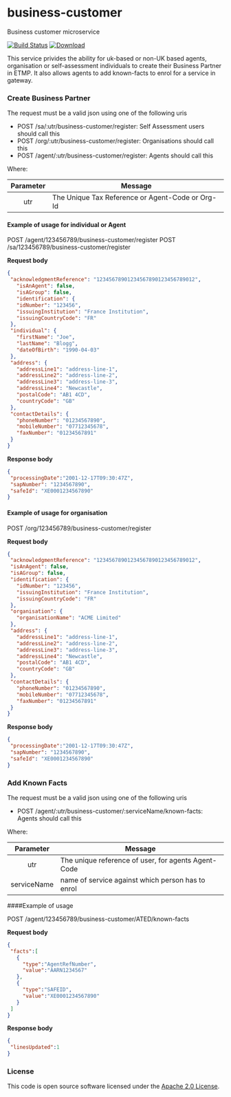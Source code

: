 business-customer
=============
Business customer microservice

[![Build Status](https://travis-ci.org/hmrc/business-customer.svg)](https://travis-ci.org/hmrc/business-customer) [ ![Download](https://api.bintray.com/packages/hmrc/releases/business-customer/images/download.svg) ](https://bintray.com/hmrc/releases/business-customer/_latestVersion)


This service privides the ability for uk-based or non-UK based agents, organisation or self-assessment individuals to create their Business Partner in ETMP. It also allows agents to add known-facts to enrol for a service in gateway.

### Create Business Partner

The request must be a valid json using one of the following uris
- POST    /sa/:utr/business-customer/register: Self Assessment users should call this
- POST    /org/:utr/business-customer/register: Organisations should call this
- POST    /agent/:utr/business-customer/register: Agents should call this

Where:

| Parameter | Message                      |
|:--------:|------------------------------|
|   utr    | The Unique Tax Reference or Agent-Code or Org-Id |

#### Example of usage for individual or Agent

 POST /agent/123456789/business-customer/register
 POST /sa/123456789/business-customer/register

 **Request body**

 ```json
{
  "acknowledgmentReference": "12345678901234567890123456789012",
    "isAnAgent": false,
    "isAGroup": false,
    "identification": {
    "idNumber": "123456",
    "issuingInstitution": "France Institution",
    "issuingCountryCode": "FR"
  },
  "individual": {
    "firstName": "Joe",
    "lastName": "Blogg",
    "dateOfBirth": "1990-04-03"
  },
  "address": {
    "addressLine1": "address-line-1",
    "addressLine2": "address-line-2",
    "addressLine3": "address-line-3",
    "addressLine4": "Newcastle",
    "postalCode": "AB1 4CD",
    "countryCode": "GB"
  },
  "contactDetails": {
    "phoneNumber": "01234567890",
    "mobileNumber": "07712345678",
    "faxNumber": "01234567891"
  }
}
 ```
 **Response body**

 ```json
{
  "processingDate":"2001-12-17T09:30:47Z",
  "sapNumber": "1234567890",
  "safeId": "XE0001234567890"
}
 ```

#### Example of usage for organisation

 POST /org/123456789/business-customer/register

 **Request body**

 ```json
{
  "acknowledgmentReference": "12345678901234567890123456789012",
  "isAnAgent": false,
  "isAGroup": false,
  "identification": {
    "idNumber": "123456",
    "issuingInstitution": "France Institution",
    "issuingCountryCode": "FR"
  },
  "organisation": {
    "organisationName": "ACME Limited"
  },
  "address": {
    "addressLine1": "address-line-1",
    "addressLine2": "address-line-2",
    "addressLine3": "address-line-3",
    "addressLine4": "Newcastle",
    "postalCode": "AB1 4CD",
    "countryCode": "GB"
  },
  "contactDetails": {
    "phoneNumber": "01234567890",
    "mobileNumber": "07712345678",
    "faxNumber": "01234567891"
  }
}
 ```
 **Response body**

 ```json
{
  "processingDate":"2001-12-17T09:30:47Z",
  "sapNumber": "1234567890",
  "safeId": "XE0001234567890"
}
 ```

### Add Known Facts

The request must be a valid json using one of the following uris
- POST    /agent/:utr/business-customer/:serviceName/known-facts: Agents should call this

Where:

| Parameter | Message                      |
|:--------:|------------------------------|
|   utr    | The unique reference of user, for agents Agent-Code |
|   serviceName    | name of service against which person has to enrol |

####Example of usage

 POST /agent/123456789/business-customer/ATED/known-facts

 **Request body**

 ```json
{
  "facts":[
    {
      "type":"AgentRefNumber",
      "value":"AARN1234567"
    },
    {
      "type":"SAFEID",
      "value":"XE0001234567890"
    }
  ]
}
 ```
 **Response body**

 ```json
{
  "linesUpdated":1
}
 ```

### License

This code is open source software licensed under the [Apache 2.0 License]("http://www.apache.org/licenses/LICENSE-2.0.html").

